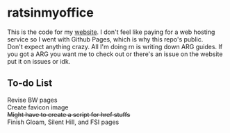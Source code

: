 # ratsinmyoffice
This is the code for my <a href="https://ratsinmyoffice.org">website</a>. I don't feel like paying for a web hosting service so I went with Github Pages, which is why this repo's public.
<br>
Don't expect anything crazy. All I'm doing rn is writing down ARG guides. If you got a ARG you want me to check out or there's an issue on the website put it on issues or idk.

## To-do List
Revise BW pages<br>
Create favicon image<br>
~~Might have to create a script for href stuffs~~<br>
Finish Gloam, Silent Hill, and FSI pages<br>

